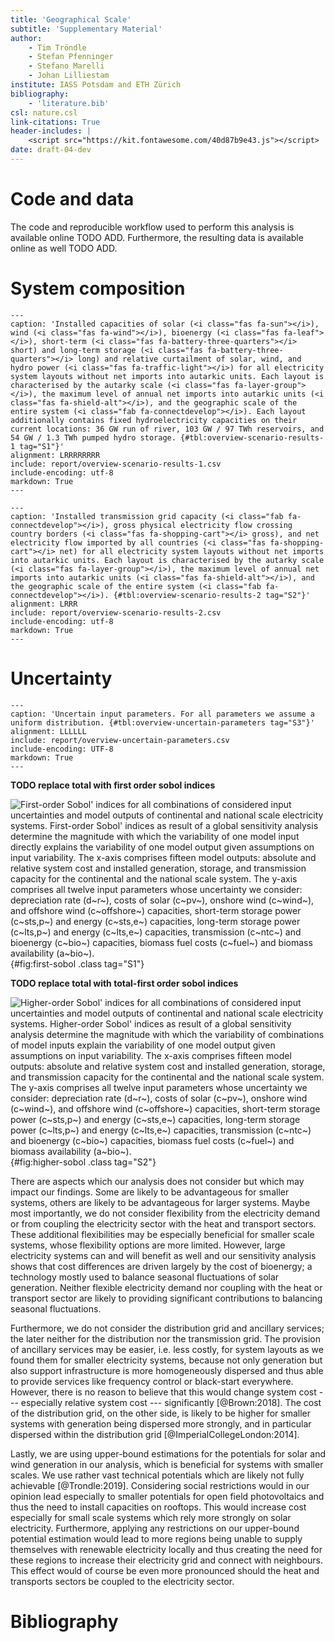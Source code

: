 ```yaml
---
title: 'Geographical Scale'
subtitle: 'Supplementary Material'
author:
    - Tim Tröndle
    - Stefan Pfenninger
    - Stefano Marelli
    - Johan Lilliestam
institute: IASS Potsdam and ETH Zürich
bibliography:
    - 'literature.bib'
csl: nature.csl
link-citations: True
header-includes: |
    <script src="https://kit.fontawesome.com/40d87b9e43.js"></script>
date: draft-04-dev
---
```


# Code and data

The code and reproducible workflow used to perform this analysis is available online TODO ADD. Furthermore, the resulting data is available online as well TODO ADD.

# System composition

```table
---
caption: 'Installed capacities of solar (<i class="fas fa-sun"></i>), wind (<i class="fas fa-wind"></i>), bioenergy (<i class="fas fa-leaf"></i>), short-term (<i class="fas fa-battery-three-quarters"></i> short) and long-term storage (<i class="fas fa-battery-three-quarters"></i> long) and relative curtailment of solar, wind, and hydro power (<i class="fas fa-traffic-light"></i>) for all electricity system layouts without net imports into autarkic units. Each layout is characterised by the autarky scale (<i class="fas fa-layer-group"></i>), the maximum level of annual net imports into autarkic units (<i class="fas fa-shield-alt"></i>), and the geographic scale of the entire system (<i class="fab fa-connectdevelop"></i>). Each layout additionally contains fixed hydroelectricity capacities on their current locations: 36 GW run of river, 103 GW / 97 TWh reservoirs, and 54 GW / 1.3 TWh pumped hydro storage. {#tbl:overview-scenario-results-1 tag="S1"}'
alignment: LRRRRRRRR
include: report/overview-scenario-results-1.csv
include-encoding: utf-8
markdown: True
---
```

```table
---
caption: 'Installed transmission grid capacity (<i class="fab fa-connectdevelop"></i>), gross physical electricity flow crossing country borders (<i class="fas fa-shopping-cart"></i> gross), and net electricity flow imported by all countries (<i class="fas fa-shopping-cart"></i> net) for all electricity system layouts without net imports into autarkic units. Each layout is characterised by the autarky scale (<i class="fas fa-layer-group"></i>), the maximum level of annual net imports into autarkic units (<i class="fas fa-shield-alt"></i>), and the geographic scale of the entire system (<i class="fab fa-connectdevelop"></i>). {#tbl:overview-scenario-results-2 tag="S2"}'
alignment: LRRR
include: report/overview-scenario-results-2.csv
include-encoding: utf-8
markdown: True
---
```

# Uncertainty

```table
---
caption: 'Uncertain input parameters. For all parameters we assume a uniform distribution. {#tbl:overview-uncertain-parameters tag="S3"}'
alignment: LLLLLL
include: report/overview-uncertain-parameters.csv
include-encoding: UTF-8
markdown: True
---
```

**TODO replace total with first order sobol indices**

![**First-order Sobol' indices for all combinations of considered input uncertainties and model outputs of continental and national scale electricity systems.** First-order Sobol' indices as result of a global sensitivity analysis determine the magnitude with which the variability of one model input directly explains the variability of one model output given assumptions on input variability. The x-axis comprises fifteen model outputs: absolute and relative system cost and installed generation, storage, and transmission capacity for the continental and the national scale system. The y-axis comprises all twelve input parameters whose uncertainty we consider: depreciation rate (d~r~), costs of solar (c~pv~), onshore wind (c~wind~), and offshore wind (c~offshore~) capacities, short-term storage power (c~sts,p~) and energy (c~sts,e~) capacities, long-term storage power (c~lts,p~) and energy (c~lts,e~) capacities, transmission (c~ntc~) and bioenergy (c~bio~) capacities, biomass fuel costs (c~fuel~) and biomass availability (a~bio~).](../data/total-sobol.png){#fig:first-sobol .class tag="S1"}

**TODO replace total with total-first order sobol indices**

![**Higher-order Sobol' indices for all combinations of considered input uncertainties and model outputs of continental and national scale electricity systems.** Higher-order Sobol' indices as result of a global sensitivity analysis determine the magnitude with which the variability of combinations of model inputs explain the variability of one model output given assumptions on input variability. The x-axis comprises fifteen model outputs: absolute and relative system cost and installed generation, storage, and transmission capacity for the continental and the national scale system. The y-axis comprises all twelve input parameters whose uncertainty we consider: depreciation rate (d~r~), costs of solar (c~pv~), onshore wind (c~wind~), and offshore wind (c~offshore~) capacities, short-term storage power (c~sts,p~) and energy (c~sts,e~) capacities, long-term storage power (c~lts,p~) and energy (c~lts,e~) capacities, transmission (c~ntc~) and bioenergy (c~bio~) capacities, biomass fuel costs (c~fuel~) and biomass availability (a~bio~).](../data/total-sobol.png){#fig:higher-sobol .class tag="S2"}

There are aspects which our analysis does not consider but which may impact our findings. Some are likely to be advantageous for smaller systems, others are likely to be advantageous for larger systems. Maybe most importantly, we do not consider flexibility from the electricity demand or from coupling the electricity sector with the heat and transport sectors. These additional flexibilities may be especially beneficial for smaller scale systems, whose flexibility options are more limited. However, large electricity systems can and will benefit as well and our sensitivity analysis shows that cost differences are driven largely by the cost of bioenergy; a technology mostly used to balance seasonal fluctuations of solar generation. Neither flexible electricity demand nor coupling with the heat or transport sector are likely to providing significant contributions to balancing seasonal fluctuations.

Furthermore, we do not consider the distribution grid and ancillary services; the later neither for the distribution nor the transmission grid. The provision of ancillary services may be easier, i.e. less costly, for system layouts as we found them for smaller electricity systems, because not only generation but also support infrastructure is more homogeneously dispersed and thus able to provide services like frequency control or black-start everywhere. However, there is no reason to believe that this would change system cost --- especially relative system cost --- significantly [@Brown:2018]. The cost of the distribution grid, on the other side, is likely to be higher for smaller systems with generation being dispersed more strongly, and in particular dispersed within the distribution grid [@ImperialCollegeLondon:2014].

Lastly, we are using upper-bound estimations for the potentials for solar and wind generation in our analysis, which is beneficial for systems with smaller scales. We use rather vast technical potentials which are likely not fully achievable [@Trondle:2019]. Considering social restrictions would in our opinion lead especially to smaller potentials for open field photovoltaics and thus the need to install capacities on rooftops. This would increase cost especially for small scale systems which rely more strongly on solar electricity. Furthermore, applying any restrictions on our upper-bound potential estimation would lead to more regions being unable to supply themselves with renewable electricity locally and thus creating the need for these regions to increase their electricity grid and connect with neighbours. This effect would of course be even more pronounced should the heat and transports sectors be coupled to the electricity sector.

# Bibliography

